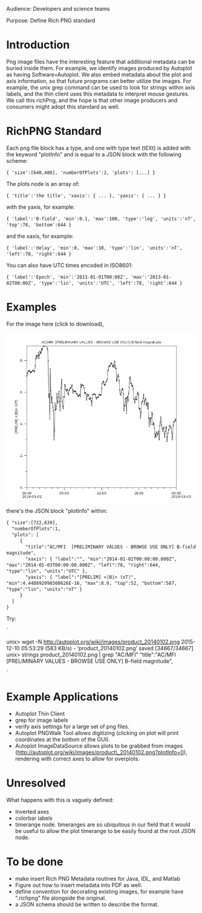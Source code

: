 Audience: Developers and science teams

Purpose: Define Rich PNG standard

# Introduction

Png image files have the interesting feature that additional metadata
can be buried inside them. For example, we identify images produced by
Autoplot as having Software=Autoplot. We also embed metadata about the
plot and axis information, so that future programs can better utilize
the images. For example, the unix grep command can be used to look for
strings within axis labels, and the thin client uses this metadata to
interpret mouse gestures. We call this richPng, and the hope is that
other image producers and consumers might adopt this standard as well.

# RichPNG Standard

Each png file block has a type, and one with type text (tEXt) is added
with the keyword "plotInfo" and is equal to a JSON block with the
following scheme:

```
{ 'size':[640,480], 'numberOfPlots':2, 'plots': [...] }
```

The plots node is an array of:

```
{ 'title':'the title', 'xaxis': { ... }, 'yaxis': { ... } }
```

with the yaxis, for example:

```
{ 'label':'B-field', 'min':0.1, 'max':100, 'type':'log', 'units':'nT', 'top':78, 'bottom':644 }
```

and the xaxis, for example:

```
{ 'label':'delay', 'min':0, 'max':10, 'type':'lin', 'units':'nT', 'left':78, 'right':644 }
```

You can also have UTC times encoded in ISO8601:

```
{ 'label':'Epoch', 'min':'2013-01-01T00:00Z', 'max':'2013-01-02T00:00Z', 'type':'lin', 'units':'UTC', 'left':78, 'right':644 }
```

# Examples

For the image here (click to download),

![product\_20140102.png](product_20140102.png "product_20140102.png")

there's the JSON block "plotInfo" within:

```
{ "size":[722,639],
  "numberOfPlots":1,
  "plots": [
     {
       "title":"AC/MFI  [PRELIMINARY VALUES - BROWSE USE ONLY] B-field magnitude", 
       "xaxis": { "label":"", "min":"2014-01-02T00:00:00.000Z", "max":"2014-01-03T00:00:00.000Z", "left":78, "right":644, "type":"lin", "units":"UTC" },
       "yaxis": { "label":"[PRELIM] <|B|> (nT)", "min":4.440892098500626E-16, "max":8.9, "top":52, "bottom":587, "type":"lin", "units":"nT" }
     }
  ]
}
```

Try:

```
`
```
 unix> wget -N http://autoplot.org/wiki/images/product_20140102.png
 2015-12-10 05:53:29 (583 KB/s) - &lsquo;product_20140102.png&rsquo; saved [34667/34667]
 unix> strings product_20140102.png | grep "AC/MFI" 
     "title":"AC/MFI  [PRELIMINARY VALUES - BROWSE USE ONLY] B-field magnitude", 
```
`
```

# Example Applications

  - Autoplot Thin Client
  - grep for image labels
  - verify axis settings for a large set of png files.
  - Autoplot PNGWalk Tool allows digitizing (clicking on plot will print
    coordinates at the bottom of the GUI).
  - Autoplot ImageDataSource allows plots to be grabbed from images
    (http://autoplot.org/wiki/images/product\_20140102.png?plotInfo=0),
    rendering with correct axes to allow for overplots.

# Unresolved

What happens with this is vaguely defined:

  - Inverted axes
  - colorbar labels
  - timerange node. timeranges are so ubiquitous in our field that it
    would be useful to allow the plot timerange to be easily found at
    the root JSON node.

# To be done

  - make insert Rich PNG Metadata routines for Java, IDL, and Matlab
  - Figure out how to insert metadata into PDF as well.
  - define convention for decorating existing images, for example have
    ".richpng" file alongside the original.
  - a JSON schema should be written to describe the format.

